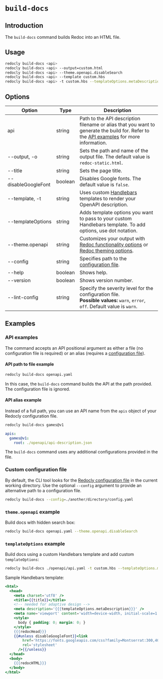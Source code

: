 # `build-docs`

## Introduction

The `build-docs` command builds Redoc into an HTML file.

## Usage

```bash
redocly build-docs <api>
redocly build-docs <api> --output=custom.html
redocly build-docs <api> --theme.openapi.disableSearch
redocly build-docs <api> --template custom.hbs
redocly build-docs <api> -t custom.hbs --templateOptions.metaDescription "Page meta description"
```

## Options

| Option              | Type    | Description                                                                                                                                                                                                                         |
| ------------------- | ------- | ----------------------------------------------------------------------------------------------------------------------------------------------------------------------------------------------------------------------------------- |
| api                 | string  | Path to the API description filename or alias that you want to generate the build for. Refer to the [API examples](#api-examples) for more information.                                                                             |
| --output, -o        | string  | Sets the path and name of the output file. The default value is `redoc-static.html`.                                                                                                                                                |
| --title             | string  | Sets the page title.                                                                                                                                                                                                                |
| --disableGoogleFont | boolean | Disables Google fonts. The default value is `false`.                                                                                                                                                                                |
| --template, -t      | string  | Uses custom [Handlebars](https://handlebarsjs.com/) templates to render your OpenAPI description.                                                                                                                                   |
| --templateOptions   | string  | Adds template options you want to pass to your custom Handlebars template. To add options, use dot notation.                                                                                                                        |
| --theme.openapi     | string  | Customizes your output with [Redoc functionality options](https://redocly.com/docs/api-reference-docs/configuration/functionality/) or [Redoc theming options](https://redocly.com/docs/api-reference-docs/configuration/theming/). |
| --config            | string  | Specifies path to the [configuration file](#custom-configuration-file).                                                                                                                                                             |
| --help              | boolean | Shows help.                                                                                                                                                                                                                         |
| --version           | boolean | Shows version number.                                                                                                                                                                                                               |
| --lint-config       | string  | Specify the severity level for the configuration file. <br/> **Possible values:** `warn`, `error`, `off`. Default value is `warn`.                                                                                                  |

## Examples

### API examples

The command accepts an API positional argument as either a file (no configuration file is required) or an alias (requires a [configuration file](#custom-configuration-file)).

#### API path to file example

```bash
redocly build-docs openapi.yaml
```

In this case, the `build-docs` command builds the API at the path provided.
The configuration file is ignored.

#### API alias example

Instead of a full path, you can use an API name from the `apis` object of your Redocly configuration file.

```bash Command
redocly build-docs games@v1
```

```yaml Configuration file
apis:
  games@v1:
    root: ./openapi/api-description.json
```

The `build-docs` command uses any additional configurations provided in the file.

### Custom configuration file

By default, the CLI tool looks for the [Redocly configuration file](../configuration/index.md) in the current working directory. Use the optional `--config` argument to provide an alternative path to a configuration file.

```bash
redocly build-docs --config=./another/directory/config.yaml
```

### `theme.openapi` example

Build docs with hidden search box:

```bash
redocly build-docs openapi.yaml --theme.openapi.disableSearch
```

### `templateOptions` example

Build docs using a custom Handlebars template and add custom `templateOptions`:

```bash
redocly build-docs ./openapi/api.yaml -t custom.hbs --templateOptions.metaDescription "Page meta description"
```

Sample Handlebars template:

```handlebars
<html>
  <head>
    <meta charset='utf8' />
    <title>{{title}}</title>
    <!-- needed for adaptive design -->
    <meta description='{{{templateOptions.metaDescription}}}' />
    <meta name='viewport' content='width=device-width, initial-scale=1' />
    <style>
      body { padding: 0; margin: 0; }
    </style>
    {{{redocHead}}}
    {{#unless disableGoogleFont}}<link
        href='https://fonts.googleapis.com/css?family=Montserrat:300,400,700|Roboto:300,400,700'
        rel='stylesheet'
      />{{/unless}}
  </head>
  <body>
    {{{redocHTML}}}
  </body>
</html>
```

